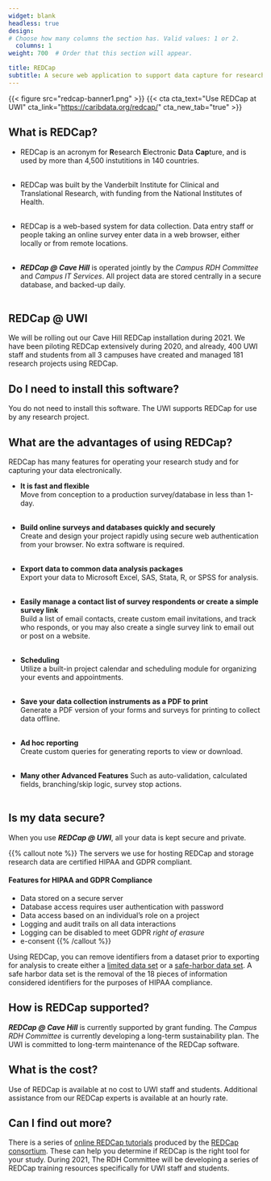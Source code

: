 ```yaml
---
widget: blank
headless: true
design:
# Choose how many columns the section has. Valid values: 1 or 2.
  columns: 1
weight: 700  # Order that this section will appear.

title: REDCap
subtitle: A secure web application to support data capture for research
---
```


{{< figure src="redcap-banner1.png" >}}
{{< cta cta_text="Use REDCap at UWI" cta_link="https://caribdata.org/redcap/" cta_new_tab="true" >}}





## What is REDCap?
- REDCap is an acronym for **R**esearch **E**lectronic **D**ata **Cap**ture, and is used by more than 4,500 instutitions in 140 countries. <br><br>
    
- REDCap was built by the Vanderbilt Institute for Clinical and Translational Research, with funding from the National Institutes of Health.<br><br>

- REDCap is a web-based system for data collection. Data entry staff or people taking an online survey enter data in a web browser, either locally or from remote locations.<br><br> 
  
- **_REDCap @ Cave Hill_** is operated jointly by the _Campus RDH Committee_ and _Campus IT Services_. All project data are stored centrally in a secure database, and backed-up daily.<br><br>

## REDCap @ UWI
We will be rolling out our Cave Hill REDCap installation during 2021. We have been piloting REDCap extensively during 2020, and already, 400 UWI staff and students from all 3 campuses have created and managed 181 research projects using REDCap. 

## Do I need to install this software?
You do not need to install this software. The UWI supports REDCap for use by any research project.

## What are the advantages of using REDCap?
REDCap has many features for operating your research study and for capturing your data electronically.

- **It is fast and flexible**<br>
  Move from conception to a production survey/database in less than 1-day.<br><br>

- **Build online surveys and databases quickly and securely**<br>
  Create and design your project rapidly using secure web authentication from your browser. No extra software is required.<br><br>
  
- **Export data to common data analysis packages**<br>
  Export your data to Microsoft Excel, SAS, Stata, R, or SPSS for analysis.<br><br>


- **Easily manage a contact list of survey respondents or create a simple survey link**<br>
  Build a list of email contacts, create custom email invitations, and track who responds, or you may also create a single survey link to email out or post on a website.<br><br>

- **Scheduling**<br>
  Utilize a built-in project calendar and scheduling module for organizing your events and appointments.<br><br>

- **Save your data collection instruments as a PDF to print**<br>
  Generate a PDF version of your forms and surveys for printing to collect data offline.<br><br>

- **Ad hoc reporting**<br>
  Create custom queries for generating reports to view or download.<br><br>

- **Many other Advanced Features**
  Such as auto-validation, calculated fields, branching/skip logic, survey stop actions.<br><br>

## Is my data secure?
When you use **_REDCap @ UWI_**, all your data is kept secure and private. 

{{% callout note %}}
The servers we use for hosting REDCap and storage research data are certified HIPAA and GDPR compliant.
#### Features for HIPAA and GDPR Compliance
- Data stored on a secure server
- Database access requires user authentication with password
- Data access based on an individual’s role on a project
- Logging and audit trails on all data interactions
- Logging can be disabled to meet GDPR _right of erasure_ 
- e-consent 
{{% /callout %}}

Using REDCap, you can remove identifiers from a dataset prior to exporting for analysis to create either a [limited data set](https://csrc.nist.gov/glossary/term/limited_dataset) or a [safe-harbor data set](https://www.hhs.gov/hipaa/for-professionals/privacy/special-topics/de-identification/index.html). A safe harbor data set is the removal of the 18 pieces of information considered identifiers for the purposes of HIPAA compliance. 

## How is REDCap supported? 
**_REDCap @ Cave Hill_** is currently supported by grant funding. The _Campus RDH Committee_ is currently developing a long-term sustainability plan. The UWI is committed to long-term maintenance of the REDCap software.

## What is the cost? 
Use of REDCap is available at no cost to UWI staff and students. Additional assistance from our REDCap experts is available at an hourly rate.

## Can I find out more?
There is a series of [online REDCap tutorials](https://projectredcap.org/resources/videos/) produced by the [REDCap consortium](https://projectredcap.org/about/consortium/). These can help you determine if REDCap is the right tool for your study. During 2021, The RDH Committee will be developing a series of REDCap training resources specifically for UWI staff and students.